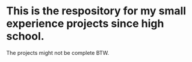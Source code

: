 # This is the respository for my small experience projects since high school.
The projects might not be complete BTW.
